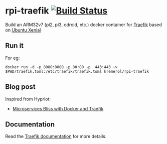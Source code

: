 # rpi-traefik [![Build Status](https://travis-ci.org/kremerol/rpi-traefik.svg?branch=master)](https://travis-ci.org/hypriot/rpi-traefik)

Build an ARM32v7 (pi2, pi3, odroid, etc.) docker container for [Traefik](https://traefik.io/) based on [Ubuntu Xenial](http://ubuntu.com/)

## Run it

For eg:

```
docker run -d -p 8080:8080 -p 80:80 -p  443:443 -v $PWD/traefik.toml:/etc/traefik/traefik.toml kremerol/rpi-traefik
```

## Blog post

Inspired from Hypriot: 
* [Microservices Bliss with Docker and Traefik](http://blog.hypriot.com/post/microservices-bliss-with-docker-and-traefik/)

## Documentation

Read the [Traefik documentation](https://docs.traefik.io/) for more details.
